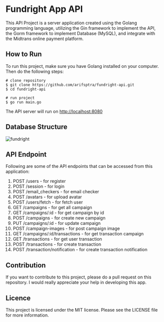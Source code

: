 
# Fundright App API

This API Project is a server application created using the Golang programming language, utilizing the Gin framework to implement the API, the Gorm framework to implement Database (MySQL), and integrate with the Midtrans online payment platform.

## How to Run

To run this project, make sure you have Golang installed on your computer. Then do the following steps:

    # clone repository
    $ git clone https://github.com/arifsptra/fundright-api.git
    $ cd fundright-api
    
    # run project
    $ go run main.go

The API server will run on [http://localhost:8080](http://localhost:8080/)

## Database Structure
![fundright](https://user-images.githubusercontent.com/91882024/222872345-f93cf3b4-632b-47aa-bb06-c2f337170323.png)

## API Endpoint

Following are some of the API endpoints that can be accessed from this application:

1. POST /users - for register
2. POST /session - for login
3. POST /email_checkers - for email checker
4. POST /avatars - for upload avatar
5. POST /users/fetch - for fetch user
6. GET /campaigns - for get all campaign
7. GET /campaigns/:id - for get campaign by id
8. POST /campaigns - for create new campaign
9. PUT /campaigns/:id - for update campaign
10. POST /campaign-images - for post campaign image
11. GET /campaigns/:id/transactions - for get transaction campaign
12. GET /transactions - for get user transaction
13. POST /transactions - for create transaction
14. POST /transaction/notification - for create transaction notification

## Contribution

If you want to contribute to this project, please do a pull request on this repository. I would really appreciate your help in developing this app.

## Licence

This project is licensed under the MIT license. Please see the LICENSE file for more information.
